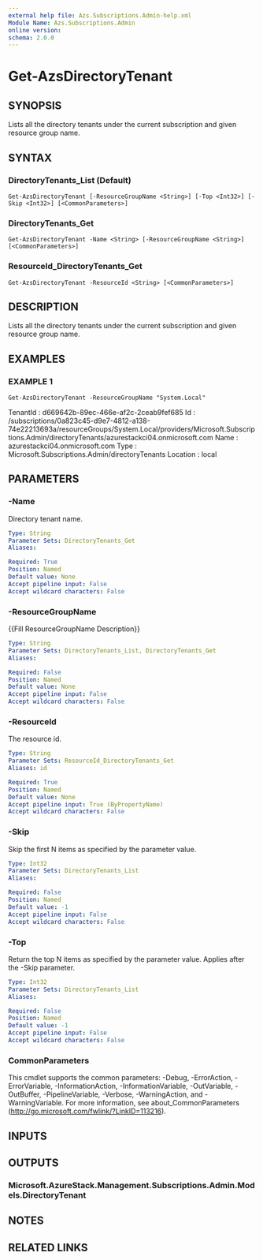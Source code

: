 ```yaml
---
external help file: Azs.Subscriptions.Admin-help.xml
Module Name: Azs.Subscriptions.Admin
online version: 
schema: 2.0.0
---
```


# Get-AzsDirectoryTenant

## SYNOPSIS
Lists all the directory tenants under the current subscription and given resource group name.

## SYNTAX

### DirectoryTenants_List (Default)
```
Get-AzsDirectoryTenant [-ResourceGroupName <String>] [-Top <Int32>] [-Skip <Int32>] [<CommonParameters>]
```

### DirectoryTenants_Get
```
Get-AzsDirectoryTenant -Name <String> [-ResourceGroupName <String>] [<CommonParameters>]
```

### ResourceId_DirectoryTenants_Get
```
Get-AzsDirectoryTenant -ResourceId <String> [<CommonParameters>]
```

## DESCRIPTION
Lists all the directory tenants under the current subscription and given resource group name.

## EXAMPLES

### EXAMPLE 1
```
Get-AzsDirectoryTenant -ResourceGroupName "System.Local"
```

TenantId : d669642b-89ec-466e-af2c-2ceab9fef685
Id       : /subscriptions/0a823c45-d9e7-4812-a138-74e22213693a/resourceGroups/System.Local/providers/Microsoft.Subscriptions.Admin/directoryTenants/azurestackci04.onmicrosoft.com
Name     : azurestackci04.onmicrosoft.com
Type     : Microsoft.Subscriptions.Admin/directoryTenants
Location : local

## PARAMETERS

### -Name
Directory tenant name.

```yaml
Type: String
Parameter Sets: DirectoryTenants_Get
Aliases: 

Required: True
Position: Named
Default value: None
Accept pipeline input: False
Accept wildcard characters: False
```

### -ResourceGroupName
{{Fill ResourceGroupName Description}}

```yaml
Type: String
Parameter Sets: DirectoryTenants_List, DirectoryTenants_Get
Aliases: 

Required: False
Position: Named
Default value: None
Accept pipeline input: False
Accept wildcard characters: False
```

### -ResourceId
The resource id.

```yaml
Type: String
Parameter Sets: ResourceId_DirectoryTenants_Get
Aliases: id

Required: True
Position: Named
Default value: None
Accept pipeline input: True (ByPropertyName)
Accept wildcard characters: False
```

### -Skip
Skip the first N items as specified by the parameter value.

```yaml
Type: Int32
Parameter Sets: DirectoryTenants_List
Aliases: 

Required: False
Position: Named
Default value: -1
Accept pipeline input: False
Accept wildcard characters: False
```

### -Top
Return the top N items as specified by the parameter value.
Applies after the -Skip parameter.

```yaml
Type: Int32
Parameter Sets: DirectoryTenants_List
Aliases: 

Required: False
Position: Named
Default value: -1
Accept pipeline input: False
Accept wildcard characters: False
```

### CommonParameters
This cmdlet supports the common parameters: -Debug, -ErrorAction, -ErrorVariable, -InformationAction, -InformationVariable, -OutVariable, -OutBuffer, -PipelineVariable, -Verbose, -WarningAction, and -WarningVariable. For more information, see about_CommonParameters (http://go.microsoft.com/fwlink/?LinkID=113216).

## INPUTS

## OUTPUTS

### Microsoft.AzureStack.Management.Subscriptions.Admin.Models.DirectoryTenant

## NOTES

## RELATED LINKS

